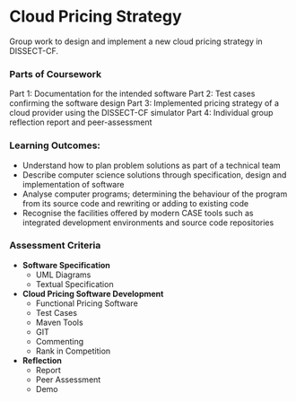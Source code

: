 # Cloud Pricing Strategy

Group work to design and implement a new cloud pricing strategy in DISSECT-CF. 

### Parts of Coursework
Part 1: Documentation for the intended software
Part 2: Test cases confirming the software design
Part 3: Implemented pricing strategy of a cloud provider using the DISSECT-CF simulator
Part 4: Individual group reflection report and peer-assessment

### Learning Outcomes:
- Understand how to plan problem solutions as part of a technical team
- Describe computer science solutions through specification, design and implementation of software
- Analyse computer programs; determining the behaviour of the program from its source code and rewriting or adding to existing code
- Recognise the facilities offered by modern CASE tools such as integrated development environments and source code repositories

### Assessment Criteria
- **Software Specification**
   - UML Diagrams
   - Textual Specification
- **Cloud Pricing Software Development**
  - Functional Pricing Software
  - Test Cases
  - Maven Tools
  - GIT
  - Commenting
  - Rank in Competition
- **Reflection**
  - Report
  - Peer Assessment
  - Demo
